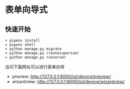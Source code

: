 # 表单向导式

## 快速开始

    > pipenv install
    > pipenv shell
    > python manage.py migrate
    > python manage.py createsupersuer
    > python manage.py runserver


访问下面网址可以进行表单向导

- preview: http://127.0.0.1:8000/iot/device/preview/
- wizardview: http://127.0.0.1:8000/iot/device/wizardview/
